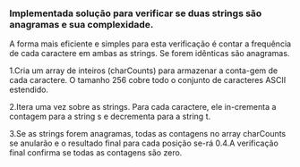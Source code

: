 ### Implementada solução para verificar se duas strings são anagramas e sua complexidade.


A forma mais eficiente e simples para esta verificação é contar a frequência de cada caractere em ambas as strings. Se forem idênticas são anagramas.

1.Cria um array de inteiros (charCounts) para armazenar a conta-gem de cada caractere. O tamanho 256 cobre todo o conjunto de caracteres ASCII estendido.

2.Itera uma vez sobre as strings. Para cada caractere, ele in-crementa a contagem para a string s e decrementa para a string t.

3.Se as strings forem anagramas, todas as contagens no array charCounts se anularão e o resultado final para cada posição se-rá 0.4.A verificação final confirma se todas as contagens são zero.
